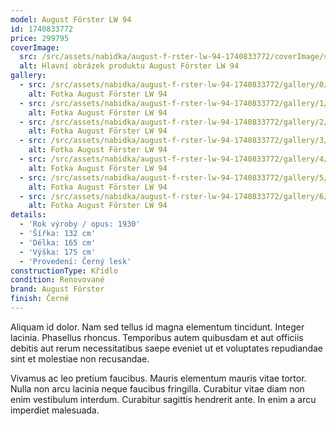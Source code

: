 ```yaml
---
model: August Förster LW 94
id: 1740833772
price: 299795
coverImage:
  src: /src/assets/nabidka/august-f-rster-lw-94-1740833772/coverImage/src.jpg
  alt: Hlavní obrázek produktu August Förster LW 94
gallery:
  - src: /src/assets/nabidka/august-f-rster-lw-94-1740833772/gallery/0/src.jpg
    alt: Fotka August Förster LW 94
  - src: /src/assets/nabidka/august-f-rster-lw-94-1740833772/gallery/1/src.jpg
    alt: Fotka August Förster LW 94
  - src: /src/assets/nabidka/august-f-rster-lw-94-1740833772/gallery/2/src.jpg
    alt: Fotka August Förster LW 94
  - src: /src/assets/nabidka/august-f-rster-lw-94-1740833772/gallery/3/src.jpg
    alt: Fotka August Förster LW 94
  - src: /src/assets/nabidka/august-f-rster-lw-94-1740833772/gallery/4/src.jpg
    alt: Fotka August Förster LW 94
  - src: /src/assets/nabidka/august-f-rster-lw-94-1740833772/gallery/5/src.jpg
    alt: Fotka August Förster LW 94
  - src: /src/assets/nabidka/august-f-rster-lw-94-1740833772/gallery/6/src.jpg
    alt: Fotka August Förster LW 94
details:
  - 'Rok výroby / opus: 1930'
  - 'Šířka: 132 cm'
  - 'Délka: 165 cm'
  - 'Výška: 175 cm'
  - 'Provedení: Černý lesk'
constructionType: Křídlo
condition: Renovované
brand: August Förster
finish: Černé
---
```

Aliquam id dolor. Nam sed tellus id magna elementum tincidunt. Integer lacinia. Phasellus rhoncus. Temporibus autem quibusdam et aut officiis debitis aut rerum necessitatibus saepe eveniet ut et voluptates repudiandae sint et molestiae non recusandae.

Vivamus ac leo pretium faucibus. Mauris elementum mauris vitae tortor. Nulla non arcu lacinia neque faucibus fringilla. Curabitur vitae diam non enim vestibulum interdum. Curabitur sagittis hendrerit ante. In enim a arcu imperdiet malesuada.
